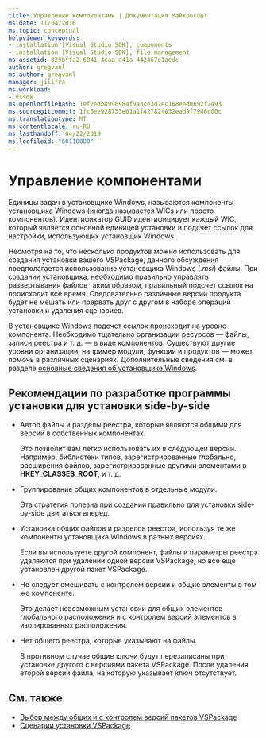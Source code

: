 ```yaml
---
title: Управление компонентами | Документация Майкрософт
ms.date: 11/04/2016
ms.topic: conceptual
helpviewer_keywords:
- installation [Visual Studio SDK], components
- installation [Visual Studio SDK], file management
ms.assetid: 029bffa2-6841-4caa-a41a-442467e1aedc
author: gregvanl
ms.author: gregvanl
manager: jillfra
ms.workload:
- vssdk
ms.openlocfilehash: 1ef2edb8996984f943ce3d7ec168eed0692f2493
ms.sourcegitcommit: 1fc6ee928733e61a1f42782f832ead9f7946d00c
ms.translationtype: MT
ms.contentlocale: ru-RU
ms.lasthandoff: 04/22/2019
ms.locfileid: "60110080"
---
```

# <a name="component-management"></a>Управление компонентами
Единицы задач в установщике Windows, называются компоненты установщика Windows (иногда называется WICs или просто компонентов). Идентификатор GUID идентифицирует каждый WIC, который является основной единицей установки и подсчет ссылок для настройки, использующих установщик Windows.

 Несмотря на то, что несколько продуктов можно использовать для создания установки вашего VSPackage, данного обсуждения предполагается использование установщика Windows (*.msi*) файлы. При создании установщика, необходимо правильно управлять развертывания файлов таким образом, правильный подсчет ссылок на происходит все время. Следовательно различные версии продукта будет не мешать или прервать друг с другом в наборе операций установки и удаления сценариев.

 В установщике Windows подсчет ссылок происходит на уровне компонента. Необходимо тщательно организации ресурсов — файлы, записи реестра и т. д. — в виде компонентов. Существуют другие уровни организации, например модули, функции и продуктов — может помочь в различных сценариях. Дополнительные сведения см. в разделе [основные сведения об установщике Windows](../../extensibility/internals/windows-installer-basics.md).

## <a name="guidelines-of-authoring-setup-for-side-by-side-installation"></a>Рекомендации по разработке программы установки для установки side-by-side

- Автор файлы и разделы реестра, которые являются общими для версий в собственных компонентах.

     Это позволит вам легко использовать их в следующей версии. Например, библиотеки типов, зарегистрированные глобально, расширения файлов, зарегистрированные другими элементами в **HKEY_CLASSES_ROOT**, и т. д.

- Группирование общих компонентов в отдельные модули.

     Эта стратегия полезна при создании правильно для установки side-by-side двигаться вперед.

- Установка общих файлов и разделов реестра, используя те же компоненты установщика Windows в разных версиях.

     Если вы используете другой компонент, файлы и параметры реестра удаляются при удалении одной версии VSPackage, но все еще установлен другой пакет VSPackage.

- Не следует смешивать с контролем версий и общие элементы в том же компоненте.

     Это делает невозможным установки для общих элементов глобального расположения и с контролем версий элементов в изолированных расположения.

- Нет общего реестра, которые указывают на файлы.

     В противном случае общие ключи будут перезаписаны при установке другого с версиями пакета VSPackage. После удаления второй версии файла, на которую указывает ключ отсутствует.

## <a name="see-also"></a>См. также
- [Выбор между общих и с контролем версий пакетов VSPackage](../../extensibility/choosing-between-shared-and-versioned-vspackages.md)
- [Сценарии установки VSPackage](../../extensibility/internals/vspackage-setup-scenarios.md)